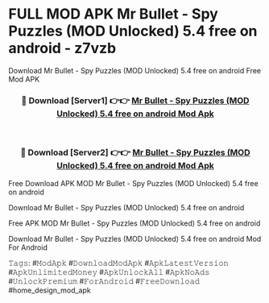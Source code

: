 # FULL MOD APK Mr Bullet - Spy Puzzles (MOD Unlocked) 5.4 free on android - z7vzb
Download Mr Bullet - Spy Puzzles (MOD Unlocked) 5.4 free on android Free Mod APK

<div align="center">
<h3>🔴 Download [Server1] 👉👉 <a href="https://apk-comot.site?title=Mr_Bullet_-_Spy_Puzzles_(MOD_Unlocked)_5.4_free_on_android">Mr Bullet - Spy Puzzles (MOD Unlocked) 5.4 free on android Mod Apk</a></h3><br>

<h3>🔴 Download [Server2] 👉👉 <a href="https://apk-comot.site?title=Mr_Bullet_-_Spy_Puzzles_(MOD_Unlocked)_5.4_free_on_android">Mr Bullet - Spy Puzzles (MOD Unlocked) 5.4 free on android Mod Apk</a></h3>
</div>


Free Download APK MOD Mr Bullet - Spy Puzzles (MOD Unlocked) 5.4 free on android

Download Mr Bullet - Spy Puzzles (MOD Unlocked) 5.4 free on android 

Free APK MOD Mr Bullet - Spy Puzzles (MOD Unlocked) 5.4 free on android 

Download Mr Bullet - Spy Puzzles (MOD Unlocked) 5.4 free on android Mod For Android

𝚃𝚊𝚐𝚜: #𝙼𝚘𝚍𝙰𝚙𝚔 #𝙳𝚘𝚠𝚗𝚕𝚘𝚊𝚍𝙼𝚘𝚍𝙰𝚙𝚔 #𝙰𝚙𝚔𝙻𝚊𝚝𝚎𝚜𝚝𝚅𝚎𝚛𝚜𝚒𝚘𝚗 #𝙰𝚙𝚔𝚄𝚗𝚕𝚒𝚖𝚒𝚝𝚎𝚍𝙼𝚘𝚗𝚎𝚢 #𝙰𝚙𝚔𝚄𝚗𝚕𝚘𝚌𝚔𝙰𝚕𝚕 #𝙰𝚙𝚔𝙽𝚘𝙰𝚍𝚜 #𝚄𝚗𝚕𝚘𝚌𝚔𝙿𝚛𝚎𝚖𝚒𝚞𝚖 #𝙵𝚘𝚛𝙰𝚗𝚍𝚛𝚘𝚒𝚍 #𝙵𝚛𝚎𝚎𝙳𝚘𝚠𝚗𝚕𝚘𝚊𝚍 #home_design_mod_apk